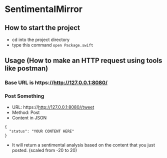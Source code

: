 # SentimentalMirror

## How to start the project

- cd into the project directory
- type this command ```open Package.swift```

## Usage (How to make an HTTP request using tools like postman)
### Base URL is https://http://127.0.0.1:8080/

### Post Something
- URL: https://http://127.0.0.1:8080//tweet
- Method: Post
- Content in JSON
```
{
  "status": "YOUR CONTENT HERE"
} 
```
- It will return a sentimental analysis based on the content that you just posted. (scaled from -20 to 20)
